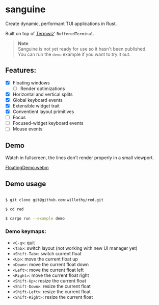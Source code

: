 # sanguine

Create dynamic, performant TUI applications in Rust.

Built on top of [Termwiz](https://docs.rs/termwiz)' `BufferedTerminal`.

> **Note**<br>
> Sanguine is not yet ready for use so it hasn't been published.<br>
> You can run the `demo` example if you want to try it out.<br>

## Features:

- [x] Floating windows
  - [ ] Render optimizations
- [x] Horizontal and vertical splits
- [x] Global keyboard events
- [x] Extensible widget trait
- [x] Conventient layout primitives
- [ ] Focus
- [ ] Focused-widget keyboard events
- [ ] Mouse events

## Demo

Watch in fullscreen, the lines don't render properly in a small viewport.

[FloatingDemo.webm](https://user-images.githubusercontent.com/38540736/231884015-44bb77ce-2111-4d92-b463-b6a02b29be8b.webm)

## Demo usage

```sh

$ git clone git@github.com:willothy/red.git

$ cd red

$ cargo run --example demo

```

### Demo keymaps:

- `<C-q>`: quit
- `<Tab>`: switch layout (not working with new UI manager yet)
- `<Shift-Tab>`: switch current float
- `<Up>`: move the current float up
- `<Down>`: move the current float down
- `<Left>`: move the current float left
- `<Right>`: move the current float right
- `<Shift-Up>`: resize the current float
- `<Shift-Down>`: resize the current float
- `<Shift-Left>`: resize the current float
- `<Shift-Right>`: resize the current float
